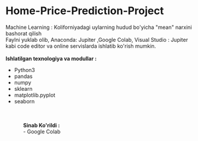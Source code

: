# Home-Price-Prediction-Project
Machine Learning : Koliforniyadagi uylarning hudud bo'yicha "mean" narxini bashorat qilish
<br>
Faylni yuklab olib, Anaconda: Jupiter ,Google Colab, Visual Studio : Jupiter kabi code editor va online servislarda ishlatib ko'rish mumkin.
<br><br>
<strong>Ishlatilgan texnologiya va modullar :</strong><br>
<ul>
  <li>Python3</li>
  <li>pandas</li>
  <li>numpy</li>
  <li>sklearn</li>
  <li>matplotlib.pyplot</li>
  <li>seaborn</li>
<ul>
  <br><br>
<strong>Sinab Ko'rildi :</strong><br>
- Google Colab

